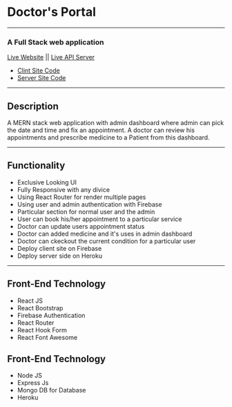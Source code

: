 # Doctor's Portal
---
### A Full Stack web application
[Live Website](https://doctor-s-portal-9cc4d.web.app/ "Click For View Live Site") || [Live API Server](https://cryptic-hollows-84804.herokuapp.com/ "Click For View Live API Server")
- [Clint Site Code](https://github.com/MinhazulHasan/doctors-portal-client "Click For View Clint Site Code")
- [Server Site Code](https://github.com/MinhazulHasan/doctors-portal-server "Click For View Server Site Code")

***
## Description
A MERN stack web application with admin dashboard  where admin can pick the date and time and fix an appointment. A doctor can review his appointments and prescribe medicine to a Patient from this dashboard.
***
## Functionality
- Exclusive Looking UI
- Fully Responsive with any divice
- Using React Router for render multiple pages
- Using user and admin authentication with Firebase
- Particular section for normal user and the admin
- User can book his/her appointment to a particular service
- Doctor can update users appointment status
- Doctor can added medicine and it's uses in admin dashboard
- Doctor can ckeckout the current condition for a particular user
- Deploy client site on Firebase
- Deploy server side on Heroku

***
## Front-End Technology
- React JS
- React Bootstrap
- Firebase Authentication
- React Router
- React Hook Form
- React Font Awesome
## Front-End Technology
- Node JS
- Express Js
- Mongo DB for Database
- Heroku
